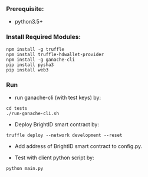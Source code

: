 ### Prerequisite:
* python3.5+

### Install Required Modules:

```
npm install -g truffle
npm install truffle-hdwallet-provider
npm install -g ganache-cli
pip install pysha3
pip install web3
```

### Run

* run ganache-cli (with test keys) by:

```
cd tests
./run-ganache-cli.sh
```

* Deploy BrightID smart contract by:

```
truffle deploy --network development --reset
```

* Add address of BrightID smart contract to config.py.

* Test with client python script by:

```
python main.py
```

